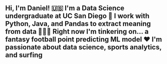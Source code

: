 <h2>Hi, I'm Daniel!
🇺🇸 I'm a Data Science undergraduate at UC San Diego
🐼 I work with Python, Java, and Pandas to extract meaning from data
👨🏻‍💻 Right now I'm tinkering on... a fantasy football point predicting ML model
❤️ I'm passionate about data science, sports analytics, and surfing
